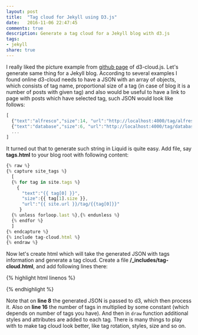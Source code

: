 ```yaml
---
layout: post
title:  "Tag cloud for Jekyll using D3.js"
date:   2016-11-06 22:47:45
comments: true
description: Generate a tag cloud for a Jekyll blog with d3.js
tags: 
- jekyll
share: true
---
```


I really liked the picture example from [github page](https://github.com/jasondavies/d3-cloud) of d3-cloud.js. Let's generate same thing for a Jekyll blog. According to several examples I found online d3-cloud needs to have a JSON with an array of objects, which consists of tag name, proportional size of a tag (in case of blog it is a number of posts with given tag) and also would be useful to have a link to page with posts which have selected tag, such JSON would look like follows:

```js
[
  {"text":"alfresco","size":14, "url":"http://localhost:4000/tag/alfresco"},
  {"text":"database","size":6, "url":"http://localhost:4000/tag/database"},
  ...
]
```

It turned out that to generate such string in Liquid is quite easy. Add file, say **tags.html** to your blog root with following content:

```js
{% raw %}
{% capture site_tags %}
  [
  {% for tag in site.tags %}
    {
      "text":"{{ tag[0] }}",
      "size":{{ tag[1].size }},
      "url":"{{ site.url }}/tag/{{tag[0]}}"
     }
  {% unless forloop.last %},{% endunless %}
  {% endfor %}
  ]
{% endcapture %}
{% include tag-cloud.html %}
{% endraw %}
```

Now let's create html which will take the generated JSON with tags information and generate a tag cloud. Create a file **/_includes/tag-cloud.html**, and add following lines there:

{% highlight html linenos %}
<div class="tags"></div>
<script src="https://cdnjs.cloudflare.com/ajax/libs/d3/3.5.17/d3.min.js"></script>
<script src="../js/d3.layout.cloud.js"></script>

<script>
  var cloud = d3.layout.cloud;
  var fill = d3.scale.category20();
  var tags_map = {%raw%}{{ site_tags | json}}{%endraw%};

  var layout = cloud()
          .size([400, 400])
          .words(tags_map)
          .padding(5)
          .rotate(function() { return (~~(Math.random() * 6) - 3) * 15; })
          .font("Impact")
          .fontSize(function (d) { return d.size * 1.3 + 20; })
          .on("end", draw);

  layout.start();

  function draw(words) {
    d3.select(".tags").append("svg")
            .attr("width", layout.size()[0])
            .attr("height", layout.size()[1])
            .append("g")
            .attr("transform", "translate(" + layout.size()[0] / 2 + "," + layout.size()[1] / 2 + ")")
            .selectAll("text")
            .data(words)
            .enter().append("text")
            .style("font-size", function (d) { return d.size + "px"; })
            .style("font-family", "Ubuntu")
            .style("fill", function(d, i) { return fill(i); })
            .style("color", "#fff")
            .style("cursor", "pointer")
            .attr("text-anchor", "middle")
            .attr("transform", function (d) {
              return "translate(" + [d.x, d.y] + ")rotate(" + d.rotate + ")";
            })
            .on("click", function (d){window.open(d.url, "_self");})
            .text(function (d) {return d.text;});
  }
</script>
{% endhighlight %}

Note that on **line 8** the generated JSON is passed to d3, which then process it. Also on **line 16** the number of tags in multiplied by some constant (which depends on number of tags you have). And then in `draw` function additional styles and attributes are added to each tag. There is many things to play with to make tag cloud look better, like tag rotation, styles, size and so on.
